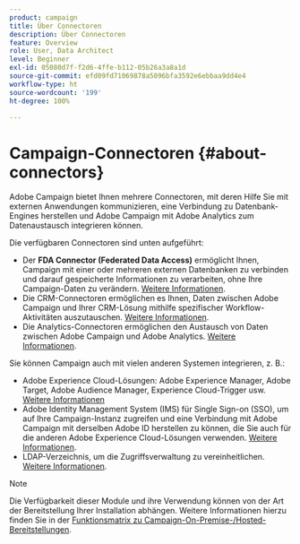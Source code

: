 ```yaml
---
product: campaign
title: Über Connectoren
description: Über Connectoren
feature: Overview
role: User, Data Architect
level: Beginner
exl-id: 05080d7f-f2d6-4ffe-b112-05b26a3a8a1d
source-git-commit: efd09fd71069878a5096bfa3592e6ebbaa9dd4e4
workflow-type: ht
source-wordcount: '199'
ht-degree: 100%

---
```


# Campaign-Connectoren {#about-connectors}

Adobe Campaign bietet Ihnen mehrere Connectoren, mit deren Hilfe Sie mit externen Anwendungen kommunizieren, eine Verbindung zu Datenbank-Engines herstellen und Adobe Campaign mit Adobe Analytics zum Datenaustausch integrieren können.

Die verfügbaren Connectoren sind unten aufgeführt:

* Der **FDA Connector (Federated Data Access)** ermöglicht Ihnen, Campaign mit einer oder mehreren externen Datenbanken zu verbinden und darauf gespeicherte Informationen zu verarbeiten, ohne Ihre Campaign-Daten zu verändern. [Weitere Informationen](../../installation/using/about-fda.md).
* Die CRM-Connectoren ermöglichen es Ihnen, Daten zwischen Adobe Campaign und Ihrer CRM-Lösung mithilfe spezifischer Workflow-Aktivitäten auszutauschen. [Weitere Informationen](../../platform/using/crm-connectors.md).
* Die Analytics-Connectoren ermöglichen den Austausch von Daten zwischen Adobe Campaign und Adobe Analytics. [Weitere Informationen](../../integrations/using/gs-aa.md).

Sie können Campaign auch mit vielen anderen Systemen integrieren, z. B.:

* Adobe Experience Cloud-Lösungen: Adobe Experience Manager, Adobe Target, Adobe Audience Manager, Experience Cloud-Trigger usw. [Weitere Informationen](../../integrations/using/about-campaign-integrations.md)
* Adobe Identity Management System (IMS) für Single Sign-on (SSO), um auf Ihre Campaign-Instanz zugreifen und eine Verbindung mit Adobe Campaign mit derselben Adobe ID herstellen zu können, die Sie auch für die anderen Adobe Experience Cloud-Lösungen verwenden. [Weitere Informationen](../../integrations/using/about-adobe-id.md).
* LDAP-Verzeichnis, um die Zugriffsverwaltung zu vereinheitlichen. [Weitere Informationen](../../installation/using/connecting-through-ldap.md).

>[!NOTE]
>
>Die Verfügbarkeit dieser Module und ihre Verwendung können von der Art der Bereitstellung Ihrer Installation abhängen. Weitere Informationen hierzu finden Sie in der [Funktionsmatrix zu Campaign-On-Premise-/Hosted-Bereitstellungen](../../installation/using/capability-matrix.md).
